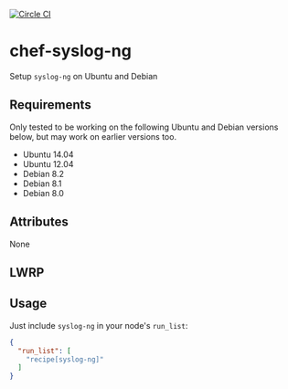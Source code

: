 [![Circle CI](https://circleci.com/gh/Soliah/chef-syslog-ng.svg?style=svg)](https://circleci.com/gh/Soliah/chef-syslog-ng)

# chef-syslog-ng

Setup `syslog-ng` on Ubuntu and Debian

## Requirements

Only tested to be working on the following Ubuntu and Debian versions below, but may work on earlier versions too.

- Ubuntu 14.04
- Ubuntu 12.04
- Debian 8.2
- Debian 8.1
- Debian 8.0

## Attributes

None

## LWRP

## Usage

Just include `syslog-ng` in your node's `run_list`:

```json
{
  "run_list": [
    "recipe[syslog-ng]"
  ]
}
```
